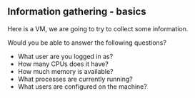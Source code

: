 ## Information gathering - basics

Here is a VM, we are going to try to collect some information.

Would you be able to answer the following questions?
- What user are you logged in as?
- How many CPUs does it have?
- How much memory is available?
- What processes are currently running?
- What users are configured on the machine?


